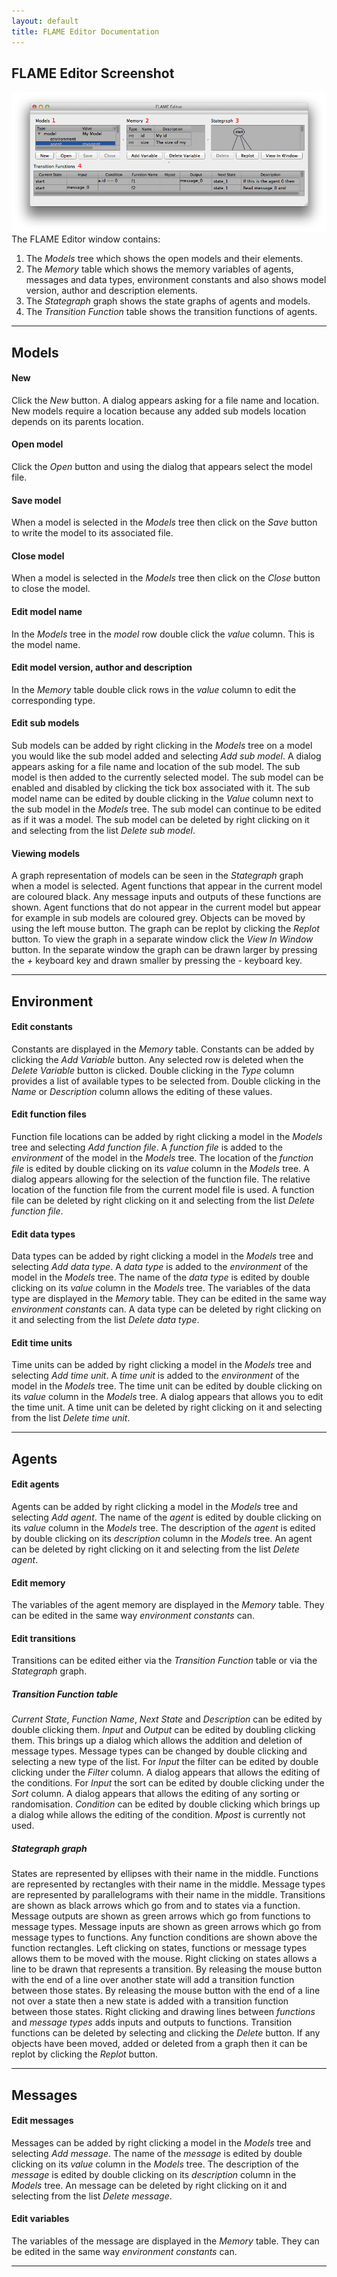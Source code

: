 ```yaml
---
layout: default
title: FLAME Editor Documentation
---
```

## FLAME Editor Screenshot
![FLAME Editor v1 screenshot](../img/flameeditor_v1.png)
The FLAME Editor window contains:
 1. The _Models_ tree which shows the open models and their elements.
 2. The _Memory_ table which shows the memory variables of agents, messages and data types, environment constants and also shows model version, author and description elements.
 3. The _Stategraph_ graph shows the state graphs of agents and models.
 4. The _Transition Function_ table shows the transition functions of agents.

***
## Models
#### New
Click the _New_ button. A dialog appears asking for a file name and location.
New models require a location because any added sub models location depends on its parents location.
 
#### Open model
Click the _Open_ button and using the dialog that appears select the model file.

#### Save model
When a model is selected in the _Models_ tree then click on the _Save_ button to write the model to its associated file.

#### Close model
When a model is selected in the _Models_ tree then click on the _Close_ button to close the model.

#### Edit model name
In the _Models_ tree in the _model_ row double click the _value_ column. This is the model name.

#### Edit model version, author and description
In the _Memory_ table double click rows in the _value_ column to edit the corresponding type.

#### Edit sub models
Sub models can be added by right clicking in the _Models_ tree on a model you would like the sub model added and selecting _Add sub model_.
A dialog appears asking for a file name and location of the sub model.
The sub model is then added to the currently selected model.
The sub model can be enabled and disabled by clicking the tick box associated with it.
The sub model name can be edited by double clicking in the _Value_ column next to the sub model in the _Models_ tree.
The sub model can continue to be edited as if it was a model.
The sub model can be deleted by right clicking on it and selecting from the list _Delete sub model_.

#### Viewing models
A graph representation of models can be seen in the _Stategraph_ graph when a model is selected.
Agent functions that appear in the current model are coloured black.
Any message inputs and outputs of these functions are shown.
Agent functions that do not appear in the current model but appear for example in sub models are coloured grey.
Objects can be moved by using the left mouse button.
The graph can be replot by clicking the _Replot_ button.
To view the graph in a separate window click the _View In Window_ button.
In the separate window the graph can be drawn larger by pressing the _+_ keyboard key and drawn smaller by pressing the _-_ keyboard key.

***
## Environment
#### Edit constants
Constants are displayed in the _Memory_ table. Constants can be added by clicking the _Add Variable_ button.
Any selected row is deleted when the _Delete Variable_ button is clicked.
Double clicking in the _Type_ column provides a list of available types to be selected from.
Double clicking in the _Name_ or _Description_ column allows the editing of these values.

#### Edit function files
Function file locations can be added by right clicking a model in the _Models_ tree and selecting _Add function file_.
A _function file_ is added to the _environment_ of the model in the _Models_ tree.
The location of the _function file_ is edited by double clicking on its _value_ column in the _Models_ tree.
A dialog appears allowing for the selection of the function file.
The relative location of the function file from the current model file is used.
A function file can be deleted by right clicking on it and selecting from the list _Delete function file_.

#### Edit data types
Data types can be added by right clicking a model in the _Models_ tree and selecting _Add data type_.
A _data type_ is added to the _environment_ of the model in the _Models_ tree.
The name of the _data type_ is edited by double clicking on its _value_ column in the _Models_ tree.
The variables of the data type are displayed in the _Memory_ table. They can be edited in the same way _environment constants_ can.
A data type can be deleted by right clicking on it and selecting from the list _Delete data type_.

#### Edit time units
Time units can be added by right clicking a model in the _Models_ tree and selecting _Add time unit_.
A _time unit_ is added to the _environment_ of the model in the _Models_ tree.
The time unit can be edited by double clicking on its _value_ column in the _Models_ tree.
A dialog appears that allows you to edit the time unit.
A time unit can be deleted by right clicking on it and selecting from the list _Delete time unit_.

***
## Agents
#### Edit agents
Agents can be added by right clicking a model in the _Models_ tree and selecting _Add agent_.
The name of the _agent_ is edited by double clicking on its _value_ column in the _Models_ tree.
The description of the _agent_ is edited by double clicking on its _description_ column in the _Models_ tree.
An agent can be deleted by right clicking on it and selecting from the list _Delete agent_.

#### Edit memory
The variables of the agent memory are displayed in the _Memory_ table. They can be edited in the same way _environment constants_ can.

#### Edit transitions
Transitions can be edited either via the _Transition Function_ table or via the _Stategraph_ graph.

##### Transition Function table
_Current State_, _Function Name_, _Next State_ and _Description_ can be edited by double clicking them.
_Input_ and _Output_ can be edited by doubling clicking them. This brings up a dialog which allows the addition and deletion of message types.
Message types can be changed by double clicking and selecting a new type of the list.
For _Input_ the filter can be edited by double clicking under the _Filter_ column. A dialog appears that allows the editing of the conditions.
For _Input_ the sort can be edited by double clicking under the _Sort_ column. A dialog appears that allows the editing of any sorting or randomisation.
_Condition_ can be edited by double clicking which brings up a dialog while allows the editing of the condition.
_Mpost_ is currently not used.

##### Stategraph graph
States are represented by ellipses with their name in the middle.
Functions are represented by rectangles with their name in the middle.
Message types are represented by parallelograms with their name in the middle.
Transitions are shown as black arrows which go from and to states via a function.
Message outputs are shown as green arrows which go from functions to message types.
Message inputs are shown as green arrows which go from message types to functions.
Any function conditions are shown above the function rectangles.
Left clicking on states, functions or message types allows them to be moved with the mouse.
Right clicking on states allows a line to be drawn that represents a transition.
By releasing the mouse button with the end of a line over another state will add a transition function between those states.
By releasing the mouse button with the end of a line not over a state then a new state is added with a transition function between those states.
Right clicking and drawing lines between _functions_ and _message types_ adds inputs and outputs to functions.
Transition functions can be deleted by selecting and clicking the _Delete_ button.
If any objects have been moved, added or deleted from a graph then it can be replot by clicking the _Replot_ button.

***
## Messages
#### Edit messages
Messages can be added by right clicking a model in the _Models_ tree and selecting _Add message_.
The name of the _message_ is edited by double clicking on its _value_ column in the _Models_ tree.
The description of the _message_ is edited by double clicking on its _description_ column in the _Models_ tree.
An message can be deleted by right clicking on it and selecting from the list _Delete message_.

#### Edit variables
The variables of the message are displayed in the _Memory_ table. They can be edited in the same way _environment constants_ can.

***

